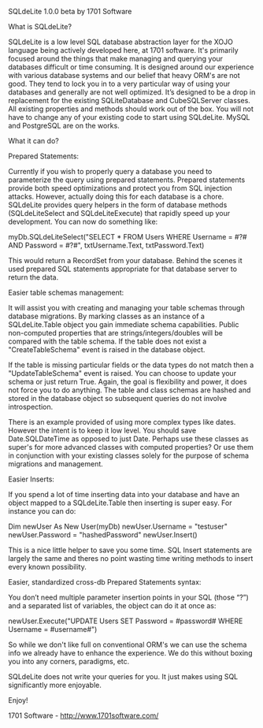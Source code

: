 SQLdeLite 1.0.0 beta by 1701 Software

What is SQLdeLite?

SQLdeLite is a low level SQL database abstraction layer for the XOJO language being actively developed here, at 1701 software. It's primarily focused around the things that make managing and querying your databases difficult or time consuming. It is designed around our experience with various database systems and our belief that heavy ORM's are not good. They tend to lock you in to a very particular way of using your databases and generally are not well optimized.
It’s designed to be a drop in replacement for the existing SQLiteDatabase and CubeSQLServer classes. All existing properties and methods should work out of the box. You will not have to change any of your existing code to start using SQLdeLite. MySQL and PostgreSQL are on the works.

What it can do?

Prepared Statements:

Currently if you wish to properly query a database you need to parameterize the query using prepared statements. Prepared statements provide both speed optimizations and protect you from SQL injection attacks. However, actually doing this for each database is a chore. SQLdeLite provides query helpers in the form of database methods (SQLdeLiteSelect and SQLdeLiteExecute) that rapidly speed up your development. You can now do something like:

myDb.SQLdeLiteSelect("SELECT * FROM Users WHERE Username = #?# AND Password = #?#", txtUsername.Text, txtPassword.Text)

This would return a RecordSet from your database. Behind the scenes it used prepared SQL statements appropriate for that database server to return the data.

Easier table schemas management:

It will assist you with creating and managing your table schemas through database migrations. By marking classes as an instance of a SQLdeLite.Table object you gain immediate schema capabilities. Public non-computed properties that are strings/integers/doubles will be compared with the table schema. If the table does not exist a "CreateTableSchema" event is raised in the database object.

If the table is missing particular fields or the data types do not match then a "UpdateTableSchema" event is raised. You can choose to update your schema or just return True. Again, the goal is flexibility and power, it does not force you to do anything. The table and class schemas are hashed and stored in the database object so subsequent queries do not involve introspection.

There is an example provided of using more complex types like dates. However the intent is to keep it low level. You should save Date.SQLDateTime as opposed to just Date. Perhaps use these classes as super's for more advanced classes with computed properties? Or use them in conjunction with your existing classes solely for the purpose of schema migrations and management.

Easier Inserts:

If you spend a lot of time inserting data into your database and have an object mapped to a SQLdeLite.Table then inserting is super easy. For instance you can do:

Dim newUser As New User(myDb)
newUser.Username = "testuser"
newUser.Password = "hashedPassword"
newUser.Insert()

This is a nice little helper to save you some time. SQL Insert statements are largely the same and theres no point wasting time writing methods to insert every known possibility.

Easier, standardized cross-db Prepared Statements syntax:

You don’t need multiple parameter insertion points in your SQL (those “?”) and a separated list of variables, the object can do it at once as:

newUser.Execute("UPDATE Users SET Password = #password# WHERE Username = #username#")

So while we don't like full on conventional ORM's we can use the schema info we already have to enhance the experience.
We do this without boxing you into any corners, paradigms, etc.

SQLdeLite does not write your queries for you. It just makes using SQL significantly more enjoyable.

Enjoy!

1701 Software - http://www.1701software.com/
